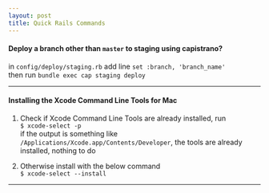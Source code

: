 ```yaml
---
layout: post
title: Quick Rails Commands
---
```


#### Deploy a branch other than `master` to staging using capistrano?
in `config/deploy/staging.rb` add line `set :branch, 'branch_name'` <br />
then run `bundle exec cap staging deploy`

----
<p></p>

#### Installing the Xcode Command Line Tools for Mac

1. Check if Xcode Command Line Tools are already installed, run <br />
   `$ xcode-select -p`  <br />
   if the output is something like `/Applications/Xcode.app/Contents/Developer`, the tools are already installed, nothing to do

1. Otherwise install with the below command  <br />
   `$ xcode-select --install`

----
<p></p>
